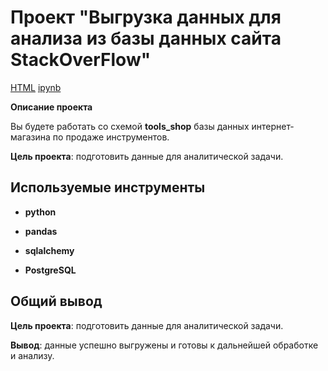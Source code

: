 # Проект "Выгрузка данных для анализа из базы данных сайта StackOverFlow"

[HTML](https://github.com/AVRotaev/Portfolio/blob/main/Data_export_PostgreSQL/SQL_cohort_analysis_queries.html) [ipynb](https://github.com/AVRotaev/Portfolio/blob/main/Data_export_PostgreSQL/SQL_cohort_analysis_queries.ipynb)

**Описание проекта**

Вы будете работать со схемой **tools_shop** базы данных интернет-магазина по продаже инструментов.

**Цель проекта**: подготовить данные для аналитической задачи.

## Используемые инструменты

- **python**

- **pandas**

- **sqlalchemy**

- **PostgreSQL**


## Общий вывод 

**Цель проекта**: подготовить данные для аналитической задачи.

**Вывод**: данные успешно выгружены и готовы к дальнейшей обработке и анализу.
